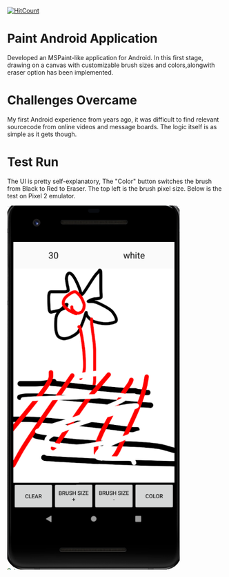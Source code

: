 [![HitCount](http://hits.dwyl.com/parthnan/MSPaint-in-Android.svg)](http://hits.dwyl.com/parthnan/MSPaint-in-Android)

# Paint Android Application
Developed an MSPaint-like application for Android. In this first stage, drawing on a canvas with customizable brush sizes and colors,alongwith eraser option has been implemented.

# Challenges Overcame
My first Android experience from years ago, it was difficult to find relevant sourcecode from online videos and message boards. The logic itself is as simple as it gets though.

# Test Run
The UI is pretty self-explanatory, The "Color" button switches the brush from Black to Red to Eraser. The top left is the brush pixel size. Below is the test on Pixel 2 emulator.

<img src="https://raw.githubusercontent.com/parthnan/MSPaint-in-Android/master/MSPaintDemo.png" width="400px" align="middle">
